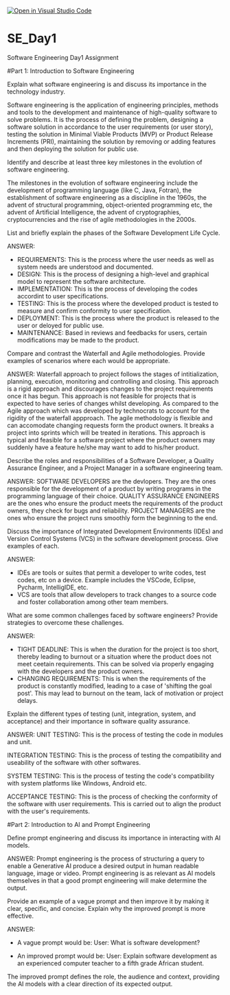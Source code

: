 [![Open in Visual Studio Code](https://classroom.github.com/assets/open-in-vscode-2e0aaae1b6195c2367325f4f02e2d04e9abb55f0b24a779b69b11b9e10269abc.svg)](https://classroom.github.com/online_ide?assignment_repo_id=15594148&assignment_repo_type=AssignmentRepo)
# SE_Day1
Software Engineering Day1 Assignment

#Part 1: Introduction to Software Engineering

Explain what software engineering is and discuss its importance in the technology industry.

Software engineering is the application of engineering principles, methods and tools to the development and maintenance of high-quality software to solve problems. It is the process of defining the problem, designing a software solution in accordance to the user requirements (or user story), testing the solution in Minimal Viable Products (MVP) or Product Release Increments (PRI), maintaining the solution by removing or adding features and then deploying the solution for public use.


Identify and describe at least three key milestones in the evolution of software engineering.

The milestones in the evolution of software engineering include the development of programming language (like C, Java, Fotran), the establishment of software engineering as a discipline in the 1960s, the advent of structural programming, object-oriented programming etc, the advent of Artificial Intelligence, the advent of cryptographies, cryptocurrencies and the rise of agile methodologies in the 2000s.

List and briefly explain the phases of the Software Development Life Cycle.

ANSWER:
* REQUIREMENTS: This is the process where the user needs as well as system needs are understood and documented.
* DESIGN: This is the process of designing a high-level and graphical model to represent the software architecture.
* IMPLEMENTATION: This is the process of developing the codes accordint to user specifications.
* TESTING: This is the process where the developed product is tested to measure and confirm conformity to user specification.
* DEPLOYMENT: This is the process where the product is released to the user or deloyed for public use.
* MAINTENANCE: Based in reviews and feedbacks for users, certain modifications may be made to the product.


Compare and contrast the Waterfall and Agile methodologies. Provide examples of scenarios where each would be appropriate.

ANSWER:
Waterfall approach to project follows the stages of intitialization, planning, execution, monitoring and controlling and closing. This approach is a rigid approach and discourages changes to the project requirements once it has begun. This approach is not feasible for projects that is expected to have series of changes whilst developing.
As compared to the Agile approach which was developed by technocrats to account for the rigidity of the waterfall appproach. The agile methodology is flexible and can accomodate changing requests form the product owners. It breaks a project into sprints which will be treated in iterations. This approach is typical and feasible for a software project where the product owners may suddenly have a feature he/she may want to add to his/her product.


Describe the roles and responsibilities of a Software Developer, a Quality Assurance Engineer, and a Project Manager in a software engineering team.

ANSWER:
SOFTWARE DEVELOPERS are the devlopers. They are the ones responsible for the development of a product by writing programs in the programming language of their choice.
QUALITY ASSURANCE ENGINEERS are the ones who ensure the product meets the requirements of the product owners, they check for bugs and reliability.
PROJECT MANAGERS are the ones who ensure the project runs smoothly form the beginning to the end.


Discuss the importance of Integrated Development Environments (IDEs) and Version Control Systems (VCS) in the software development process. Give examples of each.

ANSWER:
* IDEs are tools or suites that permit a developer to write codes, test codes, etc on a device. Example includes the VSCode, Eclipse, Pycharm, IntelligIDE, etc.
* VCS are tools that allow developers to track changes to a source code and foster collaboration among other team members.

What are some common challenges faced by software engineers? Provide strategies to overcome these challenges.

ANSWER:
* TIGHT DEADLINE: This is when the duration for the project is too short, thereby leading to burnout or a situation where the product does not meet ceetain requirements. This can be solved via properly engaging with the developers and the product owners.
* CHANGING REQUIREMENTS: This is when the requirements of the product is constantly modified, leading to a case of 'shifting the goal post'. This may lead to burnout on the team, lack of motivation or project delays.

Explain the different types of testing (unit, integration, system, and acceptance) and their importance in software quality assurance.

ANSWER:
UNIT TESTING: This is the process of testing the code in modules and unit.

INTEGRATION TESTING: This is the process of testing the compatibility and useability of the software with other softwares.

SYSTEM TESTING: This is the process of testing the code's compatibility with system platforms like Windows, Android etc.

ACCEPTANCE TESTING: This is the process of checking the conformity of the software with user requirements. This is carried out to align the product with the user's requirements.


#Part 2: Introduction to AI and Prompt Engineering


Define prompt engineering and discuss its importance in interacting with AI models.

ANSWER: 
Prompt engineering is the process of structuring a query to enable a Generative AI produce a desired output in human readable language, image or video. Prompt engineering is as relevant as AI models themselves in that a good prompt engineering will make determine the output.

Provide an example of a vague prompt and then improve it by making it clear, specific, and concise. Explain why the improved prompt is more effective.

ANSWER:

* A vague prompt would be:
User: What is software development?

* An improved prompt would be:
User: Explain software development as an experienced computer teacher to a fifth grade African student.

The improved prompt defines the role, the audience and context, providing the AI models with a clear direction of its expected output.
